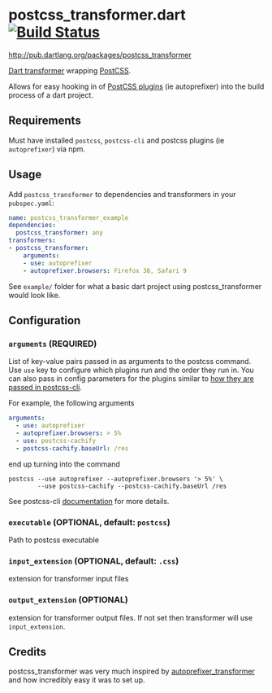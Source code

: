 # postcss_transformer.dart [![Build Status](https://travis-ci.org/ajlai/postcss_transformer.dart.svg?branch=master)](https://travis-ci.org/ajlai/postcss_transformer.dart)
http://pub.dartlang.org/packages/postcss_transformer

[Dart transformer](https://www.dartlang.org/tools/pub/glossary.html#transformer) wrapping [PostCSS](https://github.com/postcss/postcss).

Allows for easy hooking in of [PostCSS plugins](http://postcss.parts/) (ie autoprefixer) into the build process of a dart project.

## Requirements
Must have installed `postcss`, `postcss-cli` and postcss plugins (ie `autoprefixer`) via npm.

## Usage
Add `postcss_transformer` to dependencies and transformers in your `pubspec.yaml`:
```yaml
name: postcss_transformer_example
dependencies:
  postcss_transformer: any
transformers:
- postcss_transformer:
    arguments:
    - use: autoprefixer
    - autoprefixer.browsers: Firefox 38, Safari 9
```
See `example/` folder for what a basic dart project using postcss_transformer would look like.

## Configuration
### `arguments` (REQUIRED)
List of key-value pairs passed in as arguments to the postcss command. Use `use` key to configure which plugins run and the order they run in. You can also pass in config parameters for the plugins similar to [how they are passed in postcss-cli](https://github.com/code42day/postcss-cli#examples).

For example, the following arguments
```yaml
arguments:
  - use: autoprefixer
  - autoprefixer.browsers: > 5%
  - use: postcss-cachify
  - postcss-cachify.baseUrl: /res
```
end up turning into the command
```
postcss --use autoprefixer --autoprefixer.browsers '> 5%' \
        --use postcss-cachify --postcss-cachify.baseUrl /res
```

See postcss-cli [documentation](https://github.com/code42day/postcss-cli#usage) for more details.
### `executable` (OPTIONAL, default: `postcss`)
Path to postcss executable
### `input_extension` (OPTIONAL, default: `.css`)
extension for transformer input files
### `output_extension` (OPTIONAL)
extension for transformer output files. If not set then transformer will use `input_extension`.

## Credits
postcss_transformer was very much inspired by [autoprefixer_transformer](https://github.com/localvoid/autoprefixer_transformer) and how incredibly easy it was to set up.
